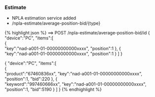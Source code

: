 ### Estimate
  * NPLA estimation service added
  * /npla-estimate/average-position-bid/{type}
  
{% highlight json %}
==>
POST /npla-estimate/average-position-bid/id
{
  "device":"PC",
  "items":[  
    {  
      "key":"nad-a001-01-00000000000xxxx",
      "position":1
    },
    {  
      "key":"nad-a001-01-00000000000xxxx",
      "position":1
    }
  ]
}

{
  "device":"PC",
  "items":[  
    {  
      "product":"67460836xx",
      "key":"nad-a001-01-00000000000xxxx",
      "position":1,
      "bid":220
    },
    {  
      "keyword":"997460666xx",
      "key":"nad-a001-01-00000000000xxxx",
      "position":1,
      "bid":5190
    }
  ]
}
{% endhighlight %}


